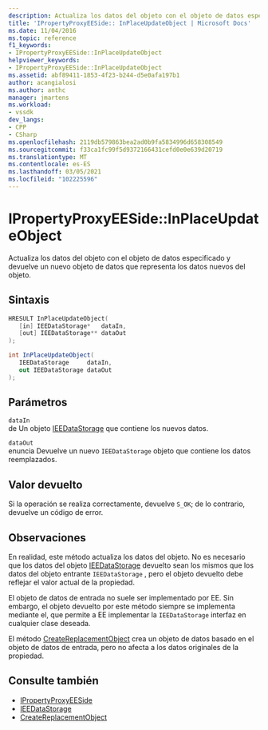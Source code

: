 ```yaml
---
description: Actualiza los datos del objeto con el objeto de datos especificado y devuelve un nuevo objeto de datos que representa los datos nuevos del objeto.
title: 'IPropertyProxyEESide:: InPlaceUpdateObject | Microsoft Docs'
ms.date: 11/04/2016
ms.topic: reference
f1_keywords:
- IPropertyProxyEESide::InPlaceUpdateObject
helpviewer_keywords:
- IPropertyProxyEESide::InPlaceUpdateObject
ms.assetid: abf89411-1853-4f23-b244-d5e0afa197b1
author: acangialosi
ms.author: anthc
manager: jmartens
ms.workload:
- vssdk
dev_langs:
- CPP
- CSharp
ms.openlocfilehash: 2119db579863bea2ad0b9fa5834996d658308549
ms.sourcegitcommit: f33ca1fc99f5d9372166431cefd0e0e639d20719
ms.translationtype: MT
ms.contentlocale: es-ES
ms.lasthandoff: 03/05/2021
ms.locfileid: "102225596"
---
```

# <a name="ipropertyproxyeesideinplaceupdateobject"></a>IPropertyProxyEESide::InPlaceUpdateObject
Actualiza los datos del objeto con el objeto de datos especificado y devuelve un nuevo objeto de datos que representa los datos nuevos del objeto.

## <a name="syntax"></a>Sintaxis

```cpp
HRESULT InPlaceUpdateObject(
   [in] IEEDataStorage*   dataIn,
   [out] IEEDataStorage** dataOut
);
```

```csharp
int InPlaceUpdateObject(
   IEEDataStorage     dataIn,
   out IEEDataStorage dataOut
);
```

## <a name="parameters"></a>Parámetros
`dataIn`\
de Un objeto [IEEDataStorage](../../../extensibility/debugger/reference/ieedatastorage.md) que contiene los nuevos datos.

`dataOut`\
enuncia Devuelve un nuevo `IEEDataStorage` objeto que contiene los datos reemplazados.

## <a name="return-value"></a>Valor devuelto
 Si la operación se realiza correctamente, devuelve `S_OK`; de lo contrario, devuelve un código de error.

## <a name="remarks"></a>Observaciones
 En realidad, este método actualiza los datos del objeto. No es necesario que los datos del objeto [IEEDataStorage](../../../extensibility/debugger/reference/ieedatastorage.md) devuelto sean los mismos que los datos del objeto entrante `IEEDataStorage` , pero el objeto devuelto debe reflejar el valor actual de la propiedad.

 El objeto de datos de entrada no suele ser implementado por EE. Sin embargo, el objeto devuelto por este método siempre se implementa mediante el, que permite a EE implementar la `IEEDataStorage` interfaz en cualquier clase deseada.

 El método [CreateReplacementObject](../../../extensibility/debugger/reference/ipropertyproxyeeside-createreplacementobject.md) crea un objeto de datos basado en el objeto de datos de entrada, pero no afecta a los datos originales de la propiedad.

## <a name="see-also"></a>Consulte también
- [IPropertyProxyEESide](../../../extensibility/debugger/reference/ipropertyproxyeeside.md)
- [IEEDataStorage](../../../extensibility/debugger/reference/ieedatastorage.md)
- [CreateReplacementObject](../../../extensibility/debugger/reference/ipropertyproxyeeside-createreplacementobject.md)
